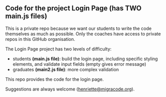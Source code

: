 ## Code for the project Login Page (has TWO main.js files)

This is a private repo because we want our students to write the code themselves as much as possible. Only the coaches have access to private repos in this GitHub organisation.

The Login Page project has two levels of difficulty: 
* students **(main.js file)**: build the login page, including specific styling elements, and validate input fields (empty gives error message)
* graduates **(main2.js file)**: more complex validation

This repo provides the code for the login page.

Suggestions are always welcome (henriette@migracode.org). 